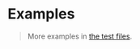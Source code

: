 # Examples

> More examples in [the test files](https://github.com/total-order/key/tree/main/test/src).
